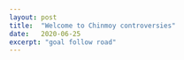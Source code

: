 ```yaml
---
layout: post
title:  "Welcome to Chinmoy controversies"
date:   2020-06-25
excerpt: "goal follow road"
---
```


